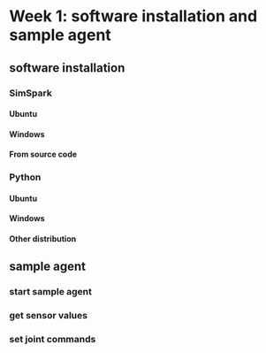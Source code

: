 # Week 1: software installation and sample agent
## software installation
### SimSpark
#### Ubuntu
#### Windows
#### From source code
### Python
#### Ubuntu
#### Windows
#### Other distribution

## sample agent
### start sample agent
### get sensor values
### set joint commands





